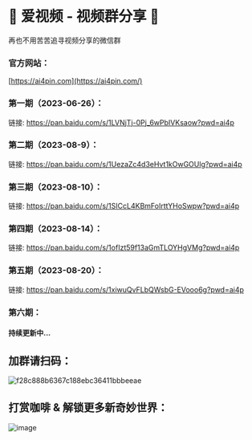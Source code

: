 # 👋 爱视频 - 视频群分享 👋

再也不用苦苦追寻视频分享的微信群

### 官方网站：
[https://ai4pin.com](https://ai4pin.com/)

### 第一期（2023-06-26）：
链接: https://pan.baidu.com/s/1LVNjTj-0Pj_6wPbIVKsaow?pwd=ai4p

### 第二期（2023-08-9）：
链接: https://pan.baidu.com/s/1UezaZc4d3eHvt1kOwGOUlg?pwd=ai4p

### 第三期（2023-08-10）：
链接: https://pan.baidu.com/s/1SICcL4KBmFoIrttYHoSwpw?pwd=ai4p

### 第四期（2023-08-14）：
链接: https://pan.baidu.com/s/1ofIzt59f13aGmTLOYHgVMg?pwd=ai4p

### 第五期（2023-08-20）：
链接: https://pan.baidu.com/s/1xiwuQvFLbQWsbG-EVooo6g?pwd=ai4p

### 第六期：
#### 持续更新中...

## 加群请扫码：
![f28c888b6367c188ebc36411bbbeeae](https://github.com/ai4pin/ai4pin/assets/141907757/6d9d0e95-31c8-4db3-bf35-ea9929dd481d)


## 打赏咖啡 & 解锁更多新奇妙世界：
![image](https://github.com/ai4pin/ai4pin/assets/141907757/49c6a582-60d7-44f8-97d2-deff673a0ab4)




